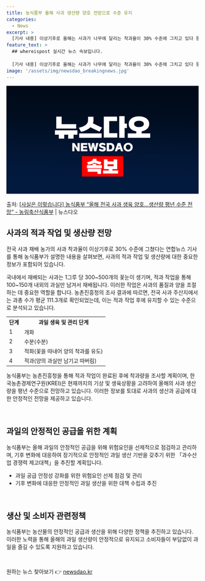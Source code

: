 ```yaml
---
title: 농식품부 올해 사과 생산량 양호 전망으로 수준 유지
categories:
  - News
excerpt: >
  [기사 내용] 이상기후로 올해는 사과가 나무에 달리는 착과율이 30% 수준에 그치고 있다 등 내용을 보도하였…
feature_text: >
  ## whereispost 실시간 뉴스 속보입니다.

  [기사 내용] 이상기후로 올해는 사과가 나무에 달리는 착과율이 30% 수준에 그치고 있다 등 내용을 보도하였…
image: '/assets/img/newsdao_breakingnews.jpg'
---
```


![뉴스다오 속보](/assets/img/newsdao_breakingnews.jpg)

<p>출처: <a href="https://newsdao.kr/3975" rel="dofollow">[사실은 이렇습니다] 농식품부 “올해 전국 사과 생육 양호…생산량 평년 수준 전망” - 농림축산식품부</a> | 뉴스다오</p>

<h2 data-ke-size="size26">사과의 적과 작업 및 생산량 전망</h2>
전국 사과 재배 농가의 사과 착과율이 이상기후로 30% 수준에 그쳤다는 연합뉴스 기사를 통해 농식품부가 설명한 내용을 살펴보면, 사과의 적과 작업 및 생산량에 대한 중요한 정보가 포함되어 있습니다.

<p data-ke-size="size16">국내에서 재배되는 사과는 1그루 당 300~500개의 꽃눈이 생기며, 적과 작업을 통해 100~150개 내외의 과실만 남겨서 재배됩니다. 이러한 작업은 사과의 품질과 양을 조절하는 데 중요한 역할을 합니다. 농촌진흥청의 조사 결과에 따르면, 전국 사과 주산지에서는 과총 수가 평균 111.3개로 확인되었는데, 이는 적과 작업 후에 유지할 수 있는 수준으로 분석되고 있습니다.</p>

<table>
  <tr>
    <th>단계</th>
    <th>과일 생육 및 관리 단계</th>
  </tr>
  <tr>
    <td>1</td>
    <td>개화</td>
  </tr>
  <tr>
    <td>2</td>
    <td>수분(수분)</td>
  </tr>
  <tr>
    <td>3</td>
    <td>적화(꽃을 따내어 양의 착과를 유도)</td>
  </tr>
  <tr>
    <td>4</td>
    <td>적과(양의 과실만 남기고 따버림)</td>
  </tr>
</table>

<p data-ke-size="size16">농식품부는 농촌진흥청을 통해 적과 작업이 완료된 후에 착과량을 조사할 계획이며, 한국농촌경제연구원(KREI)은 현재까지의 기상 및 생육상황을 고려하여 올해의 사과 생산량을 평년 수준으로 전망하고 있습니다. 이러한 정보를 토대로 사과의 생산과 공급에 대한 안정적인 전망을 제공하고 있습니다.</p>

<p data-ke-size="size16">&nbsp;</p>

<h2 data-ke-size="size26">과일의 안정적인 공급을 위한 계획</h2>
농식품부는 올해 과일의 안정적인 공급을 위해 위험요인을 선제적으로 점검하고 관리하며, 기후 변화에 대응하여 장기적으로 안정적인 과일 생산 기반을 갖추기 위한 「과수산업 경쟁력 제고대책」을 추진할 계획입니다.

<ul>
  <li>과일 공급 안정성 강화를 위한 위험요인 선제 점검 및 관리</li>
  <li>기후 변화에 대응한 안정적인 과일 생산을 위한 대책 수립과 추진</li>
</ul>

<p data-ke-size="size16">&nbsp;</p>

<h2 data-ke-size="size26">생산 및 소비자 관련정책</h2>
농식품부는 농산물의 안정적인 공급과 생산을 위해 다양한 정책을 추진하고 있습니다. 이러한 노력을 통해 올해의 과일 생산량이 안정적으로 유지되고 소비자들이 부담없이 과일을 즐길 수 있도록 지원하고 있습니다.

<p data-ke-size="size16">&nbsp;</p> 

원하는 뉴스 찾아보기 👉 <a href="https://newsdao.kr" rel="dofollow">newsdao.kr</a>


